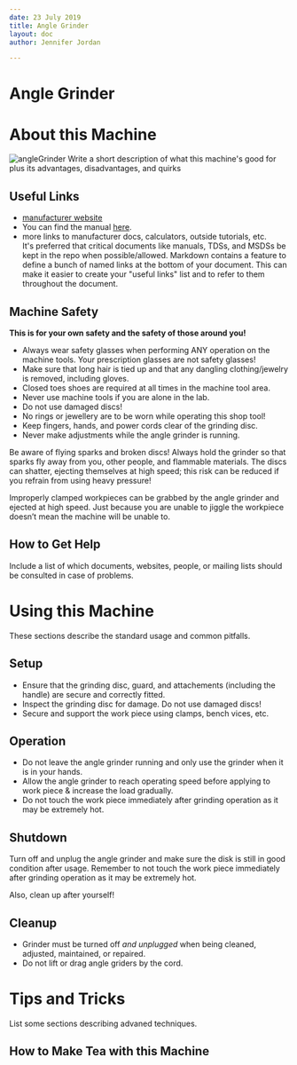 ```yaml
---
date: 23 July 2019
title: Angle Grinder
layout: doc
author: Jennifer Jordan

---
```


# Angle Grinder

# About this Machine
![angleGrinder](/doc/equip/shop/img/angleGrinder.jpg)
Write a short description of what this machine's good for plus its advantages, disadvantages, and quirks

## Useful Links
- [manufacturer website](https://notanactualaddress.foo)
- You can find the manual [here](manual.pdf).
- more links to manufacturer docs, calculators, outside tutorials, etc.  
It's preferred that critical documents like manuals, TDSs, and MSDSs be kept in the repo when possible/allowed.
Markdown contains a feature to define a bunch of named links at the bottom of your document.
This can make it easier to create your "useful links" list and to refer to them throughout the document.

## Machine Safety
**This is for your own safety and the safety of those around you!**
- Always wear safety glasses when performing ANY operation on the machine tools. Your prescription glasses are not safety glasses!
- Make sure that long hair is tied up and that any dangling clothing/jewelry is removed, including gloves.
- Closed toes shoes are required at all times in the machine tool area.
- Never use machine tools if you are alone in the lab.
- Do not use damaged discs! 
- No rings or jewellery are to be worn while operating this shop tool! 
- Keep fingers, hands, and power cords clear of the grinding disc. 
- Never make adjustments while the angle grinder is running. 

Be aware of flying sparks and broken discs! Always hold the grinder so that sparks fly away from you, other people, and flammable materials. The discs can shatter, ejecting themselves at high speed; this risk can be reduced if you refrain from using heavy pressure!

Improperly clamped workpieces can be grabbed by the angle grinder and ejected at high speed. Just because you are unable to jiggle the workpiece doesn’t mean the machine will be unable to.

## How to Get Help
Include a list of which documents, websites, people, or mailing lists should be consulted in case of problems.

# Using this Machine
These sections describe the standard usage and common pitfalls.

## Setup
- Ensure that the grinding disc, guard, and attachements (including the handle) are secure and correctly fitted. 
- Inspect the grinding disc for damage. Do not use damaged discs!
- Secure and support the work piece using clamps, bench vices, etc. 

## Operation
- Do not leave the angle grinder running and only use the grinder when it is in your hands. 
- Allow the angle grinder to reach operating speed before applying to work piece & increase the load gradually. 
- Do not touch the work piece immediately after grinding operation as it may be extremely hot. 

## Shutdown
Turn off and unplug the angle grinder and make sure the disk is still in good condition after usage. Remember to not touch the work piece immediately after grinding operation as it may be extremely hot. 

Also, clean up after yourself!

## Cleanup
- Grinder must be turned off *and unplugged* when being cleaned, adjusted, maintained, or repaired. 
- Do not lift or drag angle griders by the cord.

# Tips and Tricks
List some sections describing advaned techniques.

## How to Make Tea with this Machine
